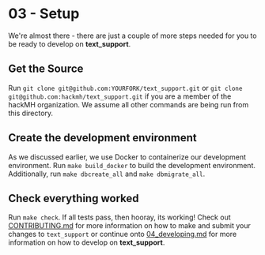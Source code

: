 # 03 - Setup

We're almost there - there are just a couple of more steps needed
for you to be ready to develop on **text_support**.

## Get the Source

Run `git clone git@github.com:YOURFORK/text_support.git` or `git clone
git@github.com:hackmh/text_support.git` if you are a member of the hackMH
organization. We assume all other commands are being run from this directory.

## Create the development environment

As we discussed earlier, we use Docker to containerize our development environment.
Run `make build_docker` to build the development environment. Additionally, run
`make dbcreate_all` and `make dbmigrate_all`.

## Check everything worked

Run `make check`. If all tests pass, then hooray, its working! Check out
[CONTRIBUTING.md](../CONTRIBUTING.md) for more information on how to make and
submit your changes to `text_support` or continue onto
[04_developing.md](./04_developing.md) for more information on how to develop on
**text_support**.
